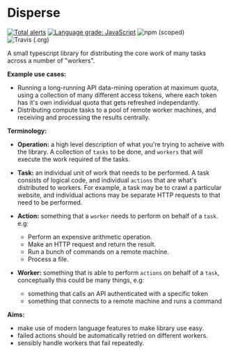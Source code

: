 # Disperse

[![Total alerts](https://img.shields.io/lgtm/alerts/g/samlanning/disperse.js.svg?logo=lgtm&logoWidth=18)](https://lgtm.com/projects/g/samlanning/disperse.js/alerts/)
[![Language grade: JavaScript](https://img.shields.io/lgtm/grade/javascript/g/samlanning/disperse.js.svg?logo=lgtm&logoWidth=18)](https://lgtm.com/projects/g/samlanning/disperse.js/context:javascript)
![npm (scoped)](https://img.shields.io/npm/v/@samlanning/disperse.svg)
![Travis (.org)](https://img.shields.io/travis/samlanning/disperse.svg)



A small typescript library for distributing the core work of many tasks across a
number of "workers".

**Example use cases:**

* Running a long-running API data-mining operation at maximum quota, using a
  collection of many different access tokens, where each token has it's own
  individual quota that gets refreshed independantly.
* Distributing compute tasks to a pool of remote worker machines, and receiving
  and processing the results centrally.

**Terminology:**

* **Operation:** a high level description of what you're trying to acheive with
  the library. A collection of `tasks` to be done, and `workers` that will
  execute the work required of the tasks.

* **Task:** an individual unit of work that needs to be performed. A task
  consists of logical code, and individual `actions` that are what's distributed
  to workers. For example, a task may be to crawl a particular website, and
  individual actions may be separate HTTP requests to that need to be performed.

* **Action:** something that a `worker` needs to perform on behalf of a `task`.
  e.g:

  * Perform an expensive arithmetic operation.
  * Make an HTTP request and return the result.
  * Run a bunch of commands on a remote machine.
  * Process a file.


* **Worker:** something that is able to perform `actions` on behalf of a `task`,
  conceptually this could be many things, e.g:

  * something that calls an API authenticated with a specific token
  * something that connects to a remote machine and runs a command

**Aims:**

* make use of modern language features to make library use easy.
* failed actions should be automatically retried on different workers.
* sensibly handle workers that fail repeatedly.
